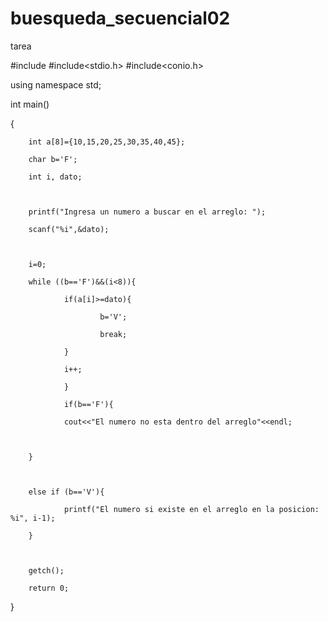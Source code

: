 # buesqueda_secuencial02
tarea

#include <iostream>
#include<stdio.h>
#include<conio.h>

using namespace std;



int main()

{

        int a[8]={10,15,20,25,30,35,40,45};

        char b='F';

        int i, dato;        

        

        printf("Ingresa un numero a buscar en el arreglo: ");

        scanf("%i",&dato);

        

        i=0;

        while ((b=='F')&&(i<8)){

                if(a[i]>=dato){

                        b='V';

                        break;

                }

                i++;

                }

                if(b=='F'){

                cout<<"El numero no esta dentro del arreglo"<<endl;

                

        }

        

        else if (b=='V'){

                printf("El numero si existe en el arreglo en la posicion: %i", i-1);

        }

        

        getch();

        return 0;

}

